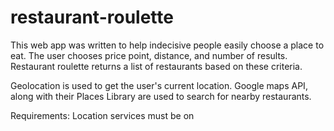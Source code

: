 # restaurant-roulette

This web app was written to help indecisive people easily choose a place to eat.
The user chooses price point, distance, and number of results. Restaurant roulette 
returns a list of restaurants based on these criteria.

Geolocation is used to get the user's current location. Google maps API, along with their Places Library are used to search for nearby restaurants. 

Requirements:
  Location services must be on
